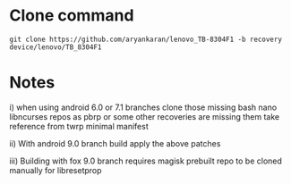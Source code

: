 # Clone command

```
git clone https://github.com/aryankaran/lenovo_TB-8304F1 -b recovery device/lenovo/TB_8304F1
```

# Notes
i) when using android 6.0 or 7.1 branches clone those missing bash nano libncurses repos as pbrp or some other recoveries are missing them
take reference from twrp minimal manifest

ii) With android 9.0 branch build apply the above patches

iii) Building with fox 9.0 branch requires magisk prebuilt repo to be cloned manually for libresetprop
